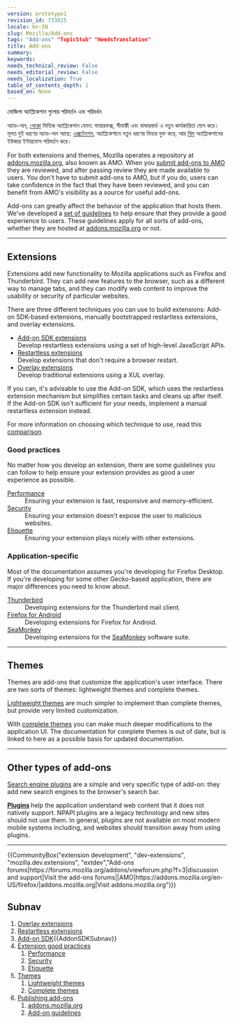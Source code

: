 ```yaml
---
version: prototype1
revision_id: 733025
locale: bn-IN
slug: Mozilla/Add-ons
tags: "Add-ons" "TopicStub" "NeedsTranslation"
title: Add-ons
summary: 
keywords: 
needs_technical_review: False
needs_editorial_review: False
needs_localization: True
table_of_contents_depth: 1
based_on: None
---
```

<div class="summary"><span style="color: #000000;">মোজিলা অ্যাপ্লিকেশান গুলোর পরিবর্তন এবং পরিবর্ধন&nbsp;</span></div>

<p>অ্যাড-অন,&nbsp;<a href="https://developer.mozilla.org/en-US/docs/Mozilla/Gecko">গেকো</a> ভিত্তিক অ্যাপ্লিকেশান&nbsp;যেমন: ফায়ারফক্স, সীমাঙ্কী এবং থান্ডারবার্ড এ&nbsp;নতুন কার্যকারিতা যোগ করে। মূলত দুই ধরণের অ্যাড-অন আছে:&nbsp;<a href="https://developer.mozilla.org/en-US/Add-ons#Extensions">এক্সটেনশন</a>, অ্যাপ্লিকেশানে নতুন ধরণের ফিচার যুক্ত করে, আর&nbsp;<a href="https://developer.mozilla.org/en-US/Add-ons#Themes">থিম</a> অ্যাপ্লিকেশানের ইউজার ইন্টারফেস পরিবর্তন করে।</p>

<p>For both extensions and themes, Mozilla operates a repository at <a href="https://addons.mozilla.org/">addons.mozilla.org</a>, also known as AMO. When you <a href="/en-US/Add-ons/Submitting_an_add-on_to_AMO">submit add-ons to AMO</a> they are reviewed, and after passing review they are made available to users. You don't have to submit add-ons to AMO, but if you do, users can take confidence in the fact that they have been reviewed, and you can benefit from AMO's visibility as a source for useful add-ons.</p>

<p>Add-ons can greatly affect the behavior of the application that hosts them. We've developed a <a href="/en-US/docs/Mozilla/Add-ons/Add-on_guidelines">set of guidelines</a> to help ensure that they provide a good experience to users. These guidelines apply for all sorts of add-ons, whether they are hosted at <a href="https://addons.mozilla.org/">addons.mozilla.org</a> or not.</p>

<hr />
<h2 id="Extensions_2"><a name="Extensions">Extensions</a></h2>

<p>Extensions add new functionality to Mozilla applications such as Firefox and Thunderbird. They can add new features to the browser, such as a different way to manage tabs, and they can modify web content to improve the usability or security of particular websites.</p>

<p>There are three different techniques you can use to build extensions: Add-on SDK-based extensions, manually bootstrapped restartless extensions, and overlay extensions.</p>

<ul class="card-grid">
 <li><span><a href="https://developer.mozilla.org/en-US/Add-ons/SDK">Add-on SDK extensions</a></span><br />
  Develop restartless extensions using a set of high-level JavaScript APIs.</li>
 <li><span><a href="/en-US/Add-ons/Bootstrapped_extensions">Restartless extensions</a></span><br />
  Develop extensions that don't require a browser restart.</li>
 <li><a href="/en-US/Add-ons/Overlay_Extensions"><span>Overlay extensions</span></a><br />
  Develop traditional extensions using a XUL overlay.</li>
</ul>

<p>If you can, it's advisable to use the Add-on SDK, which uses the restartless extension mechanism but simplifies certain tasks and cleans up after itself. If the Add-on SDK isn't sufficient for your needs, implement a manual restartless extension instead.</p>

<p>For more information on choosing which technique to use, read this <a href="/en-US/Add-ons/Comparing_Extension_Toolchains">comparison</a>.</p>

<div class="column-container">
<div class="column-half">
<h3 id="Good_practices">Good practices</h3>

<p>No matter how you develop an extension, there are some guidelines you can follow to help ensure your extension provides as good a user experience as possible.</p>

<dl>
 <dt><a href="/en-US/Add-ons/Performance_best_practices_in_extensions">Performance</a></dt>
 <dd>Ensuring your extension is fast, responsive and memory-efficient.</dd>
 <dt><a href="/en-US/Add-ons/Security_best_practices_in_extensions">Security</a></dt>
 <dd>Ensuring your extension doesn't expose the user to malicious websites.</dd>
 <dt><a href="/en-US/Add-ons/Extension_etiquette">Etiquette</a></dt>
 <dd>Ensuring your extension plays nicely with other extensions.</dd>
</dl>
</div>

<div class="column-half">
<h3 id="Application-specific">Application-specific</h3>

<p>Most of the documentation assumes you're developing for Firefox Desktop. If you're developing for some other Gecko-based application, there are major differences you need to know about.</p>

<dl>
 <dt><a href="/en-US/Add-ons/Thunderbird">Thunderbird</a></dt>
 <dd>Developing extensions for the Thunderbird mail client.</dd>
 <dt><a href="/en-US/Add-ons/Firefox_for_Android">Firefox for Android</a></dt>
 <dd>Developing extensions for Firefox for Android.</dd>
 <dt><a href="/en-US/Add-ons/SeaMonkey_2">SeaMonkey</a></dt>
 <dd>Developing extensions for the <a href="http://www.seamonkey-project.org/">SeaMonkey</a> software suite.</dd>
</dl>
</div>
</div>

<hr />
<h2 id="Themes_2"><a name="Themes">Themes</a></h2>

<p>Themes are add-ons that customize the application's user interface. There are two sorts of themes: lightweight themes and complete themes.</p>

<div class="column-container">
<div class="column-half">
<p><a href="https://addons.mozilla.org/en-US/developers/docs/themes">Lightweight themes</a> are much simpler to implement than complete themes, but provide very limited customization.</p>
</div>

<div class="column-half">
<p>With <a href="/en-US/docs/Themes">complete themes</a> you can make much deeper modifications to the application UI. The documentation for complete themes is out of date, but is linked to here as a possible basis for updated documentation.</p>
</div>
</div>

<hr />
<h2 id="Other_types_of_add-ons">Other types of add-ons</h2>

<p><a href="/en-US/docs/Creating_OpenSearch_plugins_for_Firefox">Search engine plugins</a> are a simple and very specific type of add-on: they add new search engines to the browser's search bar.</p>

<p><strong><a href="/en-US/docs/Plugins">Plugins</a> </strong>help the application understand web content that it does not natively support. NPAPI plugins are a legacy technology and new sites should not use them. In general, plugins are not available on most modern mobile systems including, and websites should transition away from using plugins.</p>

<hr />
<p>{{CommunityBox("extension development", "dev-extensions", "mozilla.dev.extensions", "extdev","Add-ons forums|https://forums.mozilla.org/addons/viewforum.php?f=3|discussion and support|Visit the add-ons forums||AMO|https://addons.mozilla.org/en-US/firefox/|addons.mozilla.org|Visit addons.mozilla.org")}}</p>

<h2 id="Subnav">Subnav</h2>

<ol>
 <li><a href="/en-US/Add-ons/Overlay_Extensions" title="Overlay extensions">Overlay extensions</a></li>
 <li><a href="/en-US/Add-ons/Bootstrapped_extensions" title="Restartless extensions">Restartless extensions</a></li>
 <li><a href="/en-US/Add-ons/SDK">Add-on SDK</a>{{AddonSDKSubnav}}</li>
 <li><a href="#">Extension good practices</a>
  <ol>
   <li><a href="/en-US/Add-ons/Performance_best_practices_in_extensions" title="Performance">Performance</a></li>
   <li><a href="/en-US/Add-ons/Security_best_practices_in_extensions" title="Security">Security</a></li>
   <li><a href="/en-US/Add-ons/Extension_etiquette" title="Etiquette">Etiquette</a></li>
  </ol>
 </li>
 <li><a href="#">Themes</a>
  <ol>
   <li><a href="https://addons.mozilla.org/en-US/developers/docs/themes" title="Lightweight themes">Lightweight themes</a></li>
   <li><a href="/en-US/docs/Themes" title="Complete themes">Complete themes</a></li>
  </ol>
 </li>
 <li><a href="#">Publishing add-ons</a>
  <ol>
   <li><a href="https://addons.mozilla.org/" title="addons.mozilla.org">addons.mozilla.org</a></li>
   <li><a href="/en-US/docs/Mozilla/Add-ons/Add-on_guidelines">Add-on guidelines</a></li>
  </ol>
 </li>
</ol>

